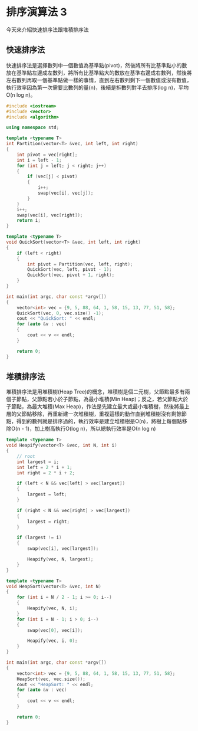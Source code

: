 # 排序演算法 3

今天來介紹快速排序法跟堆積排序法

## 快速排序法

快速排序法是選擇數列中一個數值為基準點(pivot)，然後將所有比基準點小的數放在基準點左邊成左數列，將所有比基準點大的數放在基準右邊成右數列，然後將左右數列再取一個基準點做一樣的事情，直到左右數列剩下一個數值或沒有數值，執行效率因為第一次需要比數列的量(n)，後續是拆數列對半去排序(log n)，平均O(n log n)。

```cpp
#include <iostream>
#include <vector>
#include <algorithm>

using namespace std;

template <typename T>
int Partition(vector<T> &vec, int left, int right)
{
    int pivot = vec[right];
    int i = left - 1;
    for (int j = left; j < right; j++)
    {
        if (vec[j] < pivot)
        {
            i++;
            swap(vec[i], vec[j]);
        }        
    }
    i++;
    swap(vec[i], vec[right]);
    return i;
}

template <typename T>
void QuickSort(vector<T> &vec, int left, int right)
{
    if (left < right)
    {
        int pivot = Partition(vec, left, right);
        QuickSort(vec, left, pivot - 1);
        QuickSort(vec, pivot + 1, right);
    }    
}

int main(int argc, char const *argv[])
{
    vector<int> vec = {9, 5, 88, 64, 1, 58, 15, 13, 77, 51, 58};
    QuickSort(vec, 0, vec.size() -1);
    cout << "QuickSort: " << endl;
    for (auto &v : vec)
    {
        cout << v << endl;
    }

    return 0;
}
```

## 堆積排序法

堆積排序法是用堆積樹(Heap Tree)的概念，堆積樹是個二元樹，父節點最多有兩個子節點，父節點若小於子節點，為最小堆積(Min Heap)；反之，若父節點大於子節點，為最大堆積(Max Heap)，作法是先建立最大或最小堆積樹，然後將最上層的父節點移除，再重新建一次堆積樹，重複這樣的動作直到堆積樹沒有剩餘節點，得到的數列就是排序過的，執行效率是建立堆積樹是O(n)，將樹上每個點移除O(n - 1)，加上樹高執行O(log n)，所以總執行效率是Ο(n log n)

```cpp
template <typename T>
void Heapify(vector<T> &vec, int N, int i)
{
    // root
    int largest = i;
    int left = 2 * i + 1;
    int right = 2 * i + 2;

    if (left < N && vec[left] > vec[largest])
    {
        largest = left;
    }

    if (right < N && vec[right] > vec[largest])
    {
        largest = right;
    }

    if (largest != i)
    {
        swap(vec[i], vec[largest]);

        Heapify(vec, N, largest);
    }    
}

template <typename T>
void HeapSort(vector<T> &vec, int N)
{
    for (int i = N / 2 - 1; i >= 0; i--)
    {
        Heapify(vec, N, i);
    }
    for (int i = N - 1; i > 0; i--)
    {
        swap(vec[0], vec[i]);

        Heapify(vec, i, 0);
    }    
}

int main(int argc, char const *argv[])
{
    vector<int> vec = {9, 5, 88, 64, 1, 58, 15, 13, 77, 51, 58};
    HeapSort(vec, vec.size());
    cout << "HeapSort: " << endl;
    for (auto &v : vec)
    {
        cout << v << endl;
    }

    return 0;
}
```
